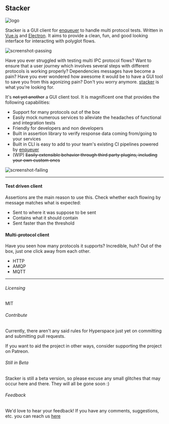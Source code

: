## Stacker

![logo](https://raw.githubusercontent.com/lopidio/stacker/master/build/logo-small.png)

Stacker is a GUI client for [enqueuer](https://enqueuer-land.github.io/enqueuer/) to handle multi protocol tests.
Written in [Vue.js](https://vuejs.org) and [Electron](https://electronjs.org).
It aims to provide a clean, fun, and good looking interface for interacting with polyglot flows.

![screenshot-passing](https://raw.githubusercontent.com/lopidio/stacker/master/docs/img/http-passing-test.png)

Have you ever struggled with testing multi IPC protocol flows?
Want to ensure that a user journey which involves several steps with different protocols is working properly?
Dependencies messages have become a pain?
Have you ever wondered how awesome it would be to have a GUI tool to save you from this agonizing pain?
Don't you worry anymore. [stacker](https://lopidio.github.io/stacker/) is what you're looking for.

It's ~~not yet another~~ a GUI client tool. It is magnificent one that provides the following capabilities:
- Support for many protocols out of the box
- Easily mock numerous services to alleviate the headaches of functional and integration tests
- Friendly for developers and non developers
- Built in assertion library to verify response data coming from/going to your services
- Built in CLI is easy to add to your team's existing CI pipelines powered by [enqueuer](https://enqueuer-land.github.io/enqueuer/)
- (WIP) ~~Easily extensible behavior through third party plugins, including your own custom ones~~

![screenshot-failing](https://raw.githubusercontent.com/lopidio/stacker/master/docs/img/failing-tests.png) 

------

#### Test driven client
Assertions are the main reason to use this. Check whether each flowing by message matches what is expected:

- Sent to where it was suppose to be sent
- Contains what it should contain
- Sent faster than the threshold

#### Multi-protocol client
Have you seen how many protocols it supports? Incredible, huh? Out of the box, just one click away from each other.

- HTTP
- AMQP
- MQTT

------

###### Licensing
MIT

###### Contribute
Currently, there aren't any said rules for Hyperspace just yet on committing and submitting pull requests.

If you want to aid the project in other ways, consider supporting the project on Patreon.


###### Still in Beta
Stacker is still a beta version, so please excuse any small glitches that may occur here and there.
They will all be gone soon :)

###### Feedback
We'd love to hear your feedback!
If you have any comments, suggestions, etc. you can reach us [here](github.com/lopidio/stacker)

